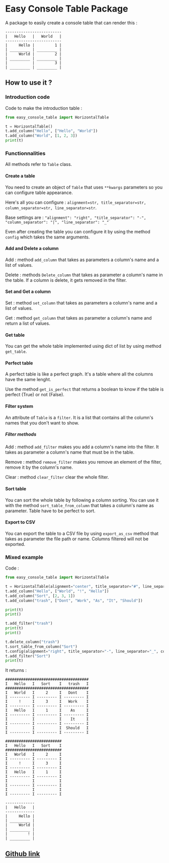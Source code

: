 # Easy Console Table Package

A package to easily create a console table that can render this :
```
-------------------------
|   Hello   |   World   |
-------------------------
|     Hello |         1 |
| _________ | _________ |
|     World |         2 |
| _________ | _________ |
|           |         3 |
| _________ | _________ |
```

## How to use it ?

### Introduction code
Code to make the introduction table :

```py
from easy_console_table import HorizontalTable

t = HorizontalTable()
t.add_column("Hello", ["Hello", "World"])
t.add_column("World", [1, 2, 3])
print(t)
```

### Functionnalities

All methods refer to ``Table`` class.

#### Create a table
You need to create an object of ``Table`` that uses ``**kwargs`` parameters so you can configure table appearance.

Here's all you can configure : ``alignment=str, title_separator=str, column_separator=str, line_separator=str``.

Base settings are : ``"alignment": "right", "title_separator": "-", "column_separator": "|", "line_separator": "_"``

Even after creating the table you can configure it by using the method ``config`` which takes the same arguments.

#### Add and Delete a column
Add : method ``add_column`` that takes as parameters a column's name and a list of values.

Delete : methods ``Delete_column`` that takes as parameter a column's name in the table. If a column is delete, it gets removed in the filter.

#### Set and Get a column
Set : method ``set_column`` that takes as parameters a column's name and a list of values.

Get : method ``get_column`` that takes as parameter a column's name and return a list of values.

#### Get table
You can get the whole table implemented using dict of list by using method ``get_table``.

#### Perfect table
A perfect table is like a perfect graph. It's a table where all the columns have the same lenght.

Use the method ``get_is_perfect`` that returns a boolean to know if the table is perfect (True) or not (False).

#### Filter system
An attribute of ``Table`` is a ``filter``. It is a list that contains all the column's names that you don't want to show.

##### Filter methods
Add : method ``add_filter`` makes you add a column's name into the filter. It takes as parameter a column's name that must be in the table.

Remove : method ``remove_filter`` makes you remove an element of the filter, remove it by the column's name.

Clear : method ``clear_filter`` clear the whole filter.

#### Sort table
You can sort the whole table by following a column sorting. You can use it with the method ``sort_table_from_column`` that takes a column's name as parameter. Table have to be perfect to sort.

#### Export to CSV
You can export the table to a CSV file by using ``export_as_csv`` method that takes as parameter the file path or name. Columns filtered will not be exported.

### Mixed example
Code :

```py
from easy_console_table import HorizontalTable

t = HorizontalTable(alignment="center", title_separator="#", line_separator="-", column_separator="I")
t.add_column("Hello", ["World", "!", "Hello"])
t.add_column("Sort", [2, 3, 1])
t.add_column("trash", ["Dont", "Work", "As", "It", "Should"])

print(t)
print()

t.add_filter("trash")
print(t)
print()

t.delete_column("trash")
t.sort_table_from_column("Sort")
t.config(alignment="right", title_separator="-", line_separator="_", column_separator="|")
t.add_filter("Sort")
print(t)
```

It returns :
```
#####################################
I   Hello   I   Sort    I   trash   I
#####################################
I   World   I     2     I   Dont    I
I --------- I --------- I --------- I
I     !     I     3     I   Work    I
I --------- I --------- I --------- I
I   Hello   I     1     I    As     I
I --------- I --------- I --------- I
I           I           I    It     I
I --------- I --------- I --------- I
I           I           I  Should   I
I --------- I --------- I --------- I

#########################
I   Hello   I   Sort    I
#########################
I   World   I     2     I
I --------- I --------- I
I     !     I     3     I
I --------- I --------- I
I   Hello   I     1     I
I --------- I --------- I
I           I           I
I --------- I --------- I
I           I           I
I --------- I --------- I

-------------
|   Hello   |
-------------
|     Hello |
| _________ |
|     World |
| _________ |
|         ! |
| _________ |
```

## [Github link](https://github.com/flastar-fr/easy_console_table)